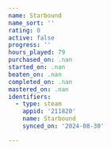 ```yaml
---
name: Starbound
name_sort: ''
rating: 0
active: false
progress: ''
hours_played: 79
purchased_on: .nan
started_on: .nan
beaten_on: .nan
completed_on: .nan
mastered_on: .nan
identifiers:
  - type: steam
    appid: '211820'
    name: Starbound
    synced_on: '2024-08-30'

---
```

